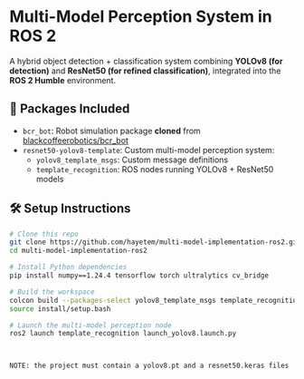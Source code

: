 # Multi-Model Perception System in ROS 2

A hybrid object detection + classification system combining **YOLOv8 (for detection)** and **ResNet50 (for refined classification)**, integrated into the **ROS 2 Humble** environment.

## 🧩 Packages Included

- `bcr_bot`: Robot simulation package **cloned** from [blackcoffeerobotics/bcr_bot](https://github.com/blackcoffeerobotics/bcr_bot)
- `resnet50-yolov8-template`: Custom multi-model perception system:
  - `yolov8_template_msgs`: Custom message definitions
  - `template_recognition`: ROS nodes running YOLOv8 + ResNet50 models

## 🛠️ Setup Instructions

```bash
# Clone this repo
git clone https://github.com/hayetem/multi-model-implementation-ros2.git
cd multi-model-implementation-ros2

# Install Python dependencies
pip install numpy==1.24.4 tensorflow torch ultralytics cv_bridge

# Build the workspace
colcon build --packages-select yolov8_template_msgs template_recognition
source install/setup.bash

# Launch the multi-model perception node
ros2 launch template_recognition launch_yolov8.launch.py



NOTE: the project must contain a yolov8.pt and a resnet50.keras files 
